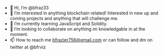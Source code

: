 - 👋 Hi, I’m @bfraz33
- 👀 I’m interested in anything blockchain related! Interested in new up and coming projects and anything that will challenge me.
- 🌱 I’m currently learning JavaScript and Solidity. 
- 💞️ I’m looking to collaborate on anything im knowledgable in at the moment.
- 📫 How to reach me bfrazier756@gmail.com or can follow and dm on twitter at @bfrviz

<!---
bfraz33/bfraz33 is a ✨ special ✨ repository because its `README.md` (this file) appears on your GitHub profile.
You can click the Preview link to take a look at your changes.
--->
